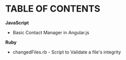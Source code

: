 TABLE OF CONTENTS
==================

__JavaScript__
+ Basic Contact Manager in Angular.js

__Ruby__
+ changedFiles.rb - Script to Validate a file's integrity
